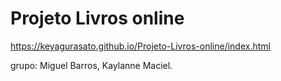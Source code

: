 # Projeto Livros online
https://keyagurasato.github.io/Projeto-Livros-online/index.html

grupo: Miguel Barros, Kaylanne Maciel.
